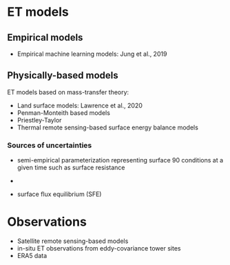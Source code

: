 # ET models

## Empirical models
- Empirical machine learning models: Jung et al., 2019

## Physically-based models

ET models based on mass-transfer theory:

- Land surface models:  Lawrence et al., 2020
- Penman-Monteith based models
- Priestley-Taylor
- Thermal remote sensing-based surface energy balance models 

### Sources of uncertainties

- semi-empirical parameterization representing surface 90 conditions at a given time such as surface resistance
- 

- surface flux equilibrium (SFE)

# Observations

- Satellite remote sensing-based models
- in-situ ET observations from eddy-covariance tower sites
- ERA5 data
